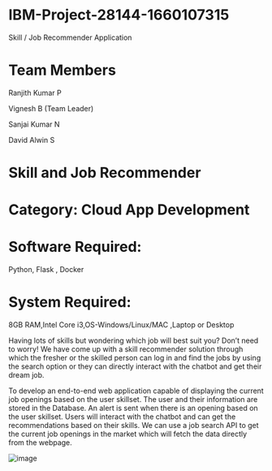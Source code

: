 # IBM-Project-28144-1660107315
Skill / Job Recommender Application

# Team Members

Ranjith Kumar P  

Vignesh B (Team Leader)

Sanjai Kumar N

David Alwin S

# Skill and Job Recommender

# Category: Cloud App Development

# Software Required:
Python, Flask , Docker

# System Required:
8GB RAM,Intel Core i3,OS-Windows/Linux/MAC ,Laptop or Desktop

Having lots of skills but wondering which job will best suit you? Don’t need to worry! We have come up with a skill recommender solution through which the fresher or the skilled person can log in and find the jobs by using the search option or they can directly interact with the chatbot and get their dream job.


To develop an end-to-end web application capable of displaying the current job openings based on the user skillset.  The user and their information are stored in the Database.  An alert is sent when there is an opening based on the user skillset. Users will interact with the chatbot and can get the recommendations based on their skills. We can use a job search API to get the current job openings in the market which will fetch the data directly from the webpage.

![image](https://user-images.githubusercontent.com/113821049/190893209-966c11da-0213-4f02-bb73-b9f7782354d5.png)
